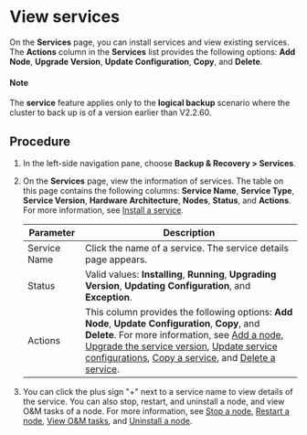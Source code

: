 View services
=========================

On the **Services** page, you can install services and view existing services. The **Actions** column in the **Services** list provides the following options: **Add Node**, **Upgrade Version**, **Update Configuration**, **Copy**, and **Delete**.

<main id="notice" type='explain'>
<h4>Note</h4>
<p>The <b>service</b> feature applies only to the <b>logical backup</b> scenario where the cluster to back up is of a version earlier than V2.2.60.</p>
</main>

Procedure
---------------------------

1. In the left-side navigation pane, choose **Backup & Recovery > Services**.

2. On the **Services** page, view the information of services. The table on this page contains the following columns: **Service Name**, **Service Type**, **Service Version**, **Hardware Architecture**, **Nodes**, **Status**, and **Actions**. For more information, see [Install a service](../1000.manage-backup-and-recovery-service/200.installation-services.md).

   | Parameter  |   Description    |
   |--------|--------|
   | Service Name | Click the name of a service. The service details page appears.    |
   | Status   | Valid values: **Installing**, **Running**, **Upgrading Version**, **Updating Configuration**, and **Exception**.   |
   | Actions   | This column provides the following options: **Add Node**, **Update Configuration**, **Copy**, and **Delete**. For more information, see [Add a node](300.add-a-node.md), [Upgrade the service version](400.upgrade-the-service-version.md), [Update service configurations](500.update-service-configurations.md), [Copy a service](600.replication-service.md), and [Delete a service](700.delete-a-service.md). |

3. You can click the plus sign "+" next to a service name to view details of the service. You can also stop, restart, and uninstall a node, and view O&M tasks of a node. For more information, see [Stop a node](../1000.manage-backup-and-recovery-service/900.stop-a-node-service.md), [Restart a node](../1000.manage-backup-and-recovery-service/1000.restart-a-node-service.md), [View O&M tasks](../1000.manage-backup-and-recovery-service/1100.view-o-m-tasks.md), and [Uninstall a node](../1000.manage-backup-and-recovery-service/1200.uninstalls-a-node.md).
